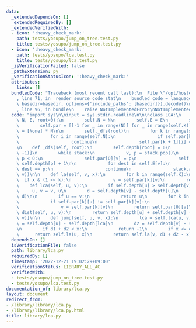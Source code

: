 ```yaml
---
data:
  _extendedDependsOn: []
  _extendedRequiredBy: []
  _extendedVerifiedWith:
  - icon: ':heavy_check_mark:'
    path: tests/yosupo/jump_on_tree.test.py
    title: tests/yosupo/jump_on_tree.test.py
  - icon: ':heavy_check_mark:'
    path: tests/yosupo/lca.test.py
    title: tests/yosupo/lca.test.py
  _isVerificationFailed: false
  _pathExtension: py
  _verificationStatusIcon: ':heavy_check_mark:'
  attributes:
    links: []
  bundledCode: "Traceback (most recent call last):\n  File \"/opt/hostedtoolcache/PyPy/3.7.13/x64/site-packages/onlinejudge_verify/documentation/build.py\"\
    , line 71, in _render_source_code_stat\n    bundled_code = language.bundle(stat.path,\
    \ basedir=basedir, options={'include_paths': [basedir]}).decode()\n  File \"/opt/hostedtoolcache/PyPy/3.7.13/x64/site-packages/onlinejudge_verify/languages/python.py\"\
    , line 96, in bundle\n    raise NotImplementedError\nNotImplementedError\n"
  code: "import sys\n\ninput = sys.stdin.readline\n\n\nclass LCA:\n    def __init__(self,\
    \ N, E, root=0):\n        self.N = N\n        self.E = E\n        self.K = N.bit_length()\n\
    \        self.par = [[-1 for _ in range(N)] for _ in range(self.K)]\n        self.depth\
    \ = [None] * N\n\n        self._dfs(root)\n        for k in range(self.K - 1):\n\
    \            for i in range(self.N):\n                if self.par[k][i] < 0:\n\
    \                    continue\n                self.par[k + 1][i] = self.par[k][self.par[k][i]]\n\
    \n    def _dfs(self, root):\n        self.depth[root] = 0\n        stack = [(root,\
    \ -1)]\n        while stack:\n            v, p = stack.pop()\n            if not\
    \ p < 0:\n                self.par[0][v] = p\n                self.depth[v] =\
    \ self.depth[p] + 1\n\n            for dest in self.E[v]:\n                if\
    \ dest == p:\n                    continue\n                stack.append((dest,\
    \ v))\n\n    def la(self, v, x):\n        for k in range(self.K):\n          \
    \  if x & (1 << k):\n                v = self.par[k][v]\n        return v\n\n\
    \    def lca(self, u, v):\n        if self.depth[u] > self.depth[v]:\n       \
    \     u, v = v, u\n        d = self.depth[v] - self.depth[u]\n        v = self.la(v,\
    \ d)\n\n        if u == v:\n            return u\n        for k in range(self.K)[::-1]:\n\
    \            if self.par[k][u] != self.par[k][v]:\n                u = self.par[k][u]\n\
    \                v = self.par[k][v]\n        return self.par[0][v]\n\n    def\
    \ dist(self, u, v):\n        return self.depth[u] + self.depth[v] - 2 * self.depth[self.lca(u,\
    \ v)]\n\n    def jump(self, u, v, x):\n        lca = self.lca(u, v)\n        d1\
    \ = self.depth[u] - self.depth[lca]\n        d2 = self.depth[v] - self.depth[lca]\n\
    \n        if d1 + d2 < x:\n            return -1\n        if x <= d1:\n      \
    \      return self.la(u, x)\n        return self.la(v, d1 + d2 - x)\n"
  dependsOn: []
  isVerificationFile: false
  path: library/lca.py
  requiredBy: []
  timestamp: '2022-12-21 19:02:29+09:00'
  verificationStatus: LIBRARY_ALL_AC
  verifiedWith:
  - tests/yosupo/jump_on_tree.test.py
  - tests/yosupo/lca.test.py
documentation_of: library/lca.py
layout: document
redirect_from:
- /library/library/lca.py
- /library/library/lca.py.html
title: library/lca.py
---
```

